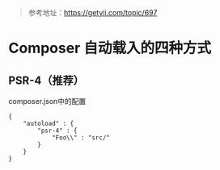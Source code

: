 > 参考地址：https://getyii.com/topic/697

Composer 自动载入的四种方式
========================
PSR-4（推荐）
------------------------
composer.json中的配置

    {
        "autoload" : {
            "psr-4" : {
                "Foo\\" : "src/"
            }
        }
    }

